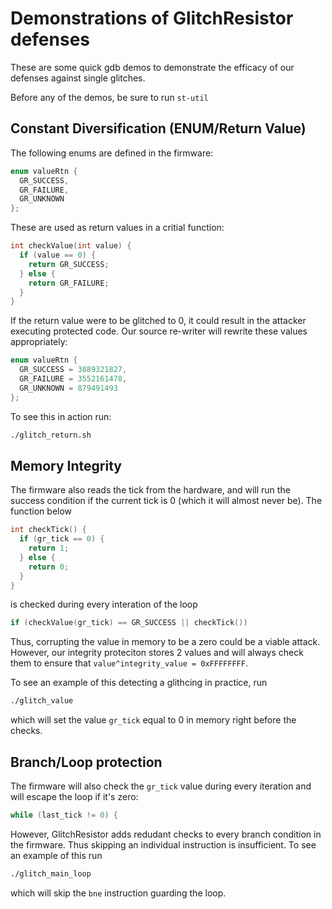 # Demonstrations of GlitchResistor defenses
These are some quick gdb demos to demonstrate the efficacy of our defenses against single glitches.

Before any of the demos, be sure to run `st-util`

## Constant Diversification (ENUM/Return Value)
The following enums are defined in the firmware:
```C
enum valueRtn {
  GR_SUCCESS,
  GR_FAILURE,
  GR_UNKNOWN
};
```
These are used as return values in a critial function:
```C
int checkValue(int value) {
  if (value == 0) {
    return GR_SUCCESS;
  } else {
    return GR_FAILURE;
  }
}
```

If the return value were to be glitched to 0, it could result in the attacker executing protected code.
Our source re-writer will rewrite these values appropriately:
```C
enum valueRtn {
  GR_SUCCESS = 3889321827,
  GR_FAILURE = 3552161478,
  GR_UNKNOWN = 879491493
};
```
To see this in action run:
```bash
./glitch_return.sh
```

## Memory Integrity
The firmware also reads the tick from the hardware, and will run the success condition if the current tick is 0 (which it will almost never be).
The function below
```C
int checkTick() {
  if (gr_tick == 0) {
    return 1;
  } else {
    return 0;
  }
}
```
is checked during every interation of the loop
```C
if (checkValue(gr_tick) == GR_SUCCESS || checkTick()) 
```
Thus, corrupting the value in memory to be a zero could be a viable attack.
However, our integrity proteciton stores 2 values and will always check them to ensure that `value^integrity_value = 0xFFFFFFFF`.

To see an example of this detecting a glithcing in practice, run
```bash
./glitch_value
```
which will set the value `gr_tick` equal to 0 in memory right before the checks.


## Branch/Loop protection
The firmware will also check the `gr_tick` value during every iteration and will escape the loop if it's zero:
```C
while (last_tick != 0) {
```
However, GlitchResistor adds redudant checks to every branch condition in the firmware. Thus skipping an individual instruction is insufficient.
To see an example of this run
```bash
./glitch_main_loop
```
which will skip the `bne` instruction guarding the loop.
